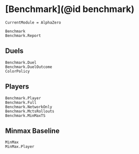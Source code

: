 # [Benchmark](@id benchmark)

```@meta
CurrentModule = AlphaZero
```

```@docs
Benchmark
Benchmark.Report
```

## Duels

```@docs
Benchmark.Duel
Benchmark.DuelOutcome
ColorPolicy
```

## Players

```@docs
Benchmark.Player
Benchmark.Full
Benchmark.NetworkOnly
Benchmark.MctsRollouts
Benchmark.MinMaxTS
```

## Minmax Baseline

```@docs
MinMax
MinMax.Player
```
